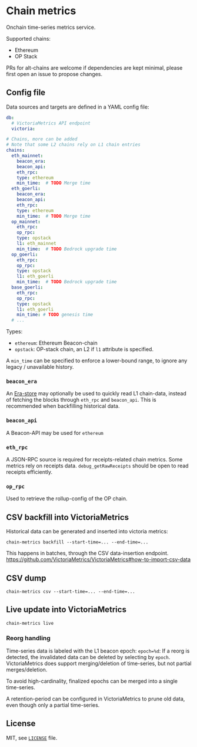 # Chain metrics

Onchain time-series metrics service.

Supported chains:
- Ethereum
- OP Stack

PRs for alt-chains are welcome if dependencies are kept minimal,
please first open an issue to propose changes.

## Config file

Data sources and targets are defined in a YAML config file:

```yaml
db:
  # VictoriaMetrics API endpoint
  victoria:

# Chains, more can be added
# Note that some L2 chains rely on L1 chain entries
chains:
  eth_mainnet:
    beacon_era:
    beacon_api:
    eth_rpc:
    type: ethereum
    min_time:  # TODO Merge time
  eth_goerli:
    beacon_era:
    beacon_api:
    eth_rpc:
    type: ethereum
    min_time:  # TODO Merge time
  op_mainnet:
    eth_rpc:
    op_rpc:
    type: opstack
    l1: eth_mainnet
    min_time:  # TODO Bedrock upgrade time
  op_goerli:
    eth_rpc:
    op_rpc:
    type: opstack
    l1: eth_goerli
    min_time:  # TODO Bedrock upgrade time
  base_goerli:
    eth_rpc:
    op_rpc:
    type: opstack
    l1: eth_goerli
    min_time: # TODO genesis time
  # ...
```

Types:
- `ethereum`: Ethereum Beacon-chain
- `opstack`: OP-stack chain, an L2 if `l1` attribute is specified. 

A `min_time` can be specified to enforce a lower-bound range, to ignore any legacy / unavailable history.

### `beacon_era`

An [Era-store](https://nimbus.guide/era-store.html) may optionally be used to quickly read L1 chain-data,
instead of fetching the blocks through `eth_rpc` and `beacon_api`.
This is recommended when backfilling historical data.

### `beacon_api`

A Beacon-API may be used for `ethereum`

### `eth_rpc`

A JSON-RPC source is required for receipts-related chain metrics.
Some metrics rely on receipts data. `debug_getRawReceipts` should be open to read receipts efficiently.

### `op_rpc`

Used to retrieve the rollup-config of the OP chain.

## CSV backfill into VictoriaMetrics

Historical data can be generated and inserted into victoria metrics:
```
chain-metrics backfill --start-time=... --end-time=...
```
This happens in batches, through the CSV data-insertion endpoint.
https://github.com/VictoriaMetrics/VictoriaMetrics#how-to-import-csv-data

## CSV dump

```
chain-metrics csv --start-time=... --end-time=...
```

## Live update into VictoriaMetrics

```
chain-metrics live
```

### Reorg handling

Time-series data is labeled with the L1 beacon epoch:
`epoch=%d`: If a reorg is detected, the invalidated data can be deleted by selecting by `epoch`.
VictoriaMetrics does support merging/deletion of time-series, but not partial merges/deletion.

To avoid high-cardinality, finalized epochs can be merged into a single time-series.

A retention-period can be configured in VictoriaMetrics to prune old data, even though only a partial time-series.

## License

MIT, see [`LICENSE`](./LICENSE) file.

